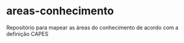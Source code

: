 # areas-conhecimento
Repositório para mapear as áreas do conhecimento de acordo com a definição CAPES
